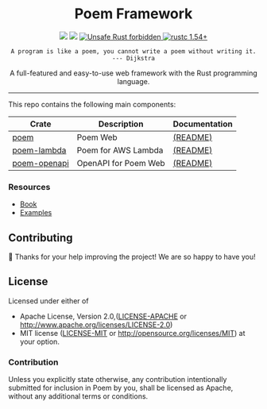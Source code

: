 <h1 align="center">Poem Framework</h1>

<div align="center">
  <!-- CI -->
  <img src="https://github.com/poem-web/poem/workflows/CI/badge.svg" />
  <!-- codecov -->
  <img src="https://codecov.io/gh/poem-web/poem/branch/master/graph/badge.svg" />
  <a href="https://github.com/rust-secure-code/safety-dance/">
    <img src="https://img.shields.io/badge/unsafe-forbidden-success.svg?style=flat-square"
      alt="Unsafe Rust forbidden" />
  </a>
  <a href="https://blog.rust-lang.org/2021/07/29/Rust-1.54.0.html">
    <img src="https://img.shields.io/badge/rustc-1.54+-ab6000.svg"
      alt="rustc 1.54+" />
  </a>
</div>
<p align="center"><code>A program is like a poem, you cannot write a poem without writing it. --- Dijkstra</code></p>
<p align="center"> A full-featured and easy-to-use web framework with the Rust programming language.</p>

***

This repo contains the following main components:

| Crate                                                  | Description                     | Documentation                      |
|--------------------------------------------------------|---------------------------------|------------------------------------|
|[poem](https://crates.io/crates/poem)                   | Poem Web                        | [(README)](poem/README.md)         |
|[poem-lambda](https://crates.io/crates/poem-lambda)     | Poem for AWS Lambda             | [(README)](poem-lambda/README.md)  |
|[poem-openapi](https://crates.io/crates/poem-openapi)   | OpenAPI for Poem Web            | [(README)](poem-openapi/README.md) |

### Resources

- [Book](https://poem.rs)
- [Examples](https://github.com/poem-web/poem/tree/master/examples)

## Contributing

:balloon: Thanks for your help improving the project! We are so happy to have you!


## License

Licensed under either of

* Apache License, Version 2.0,([LICENSE-APACHE](./LICENSE-APACHE) or http://www.apache.org/licenses/LICENSE-2.0)
* MIT license ([LICENSE-MIT](./LICENSE-MIT) or http://opensource.org/licenses/MIT)
  at your option.

### Contribution

Unless you explicitly state otherwise, any contribution intentionally submitted for inclusion in Poem by you, shall be licensed as Apache, without any additional terms or conditions.
